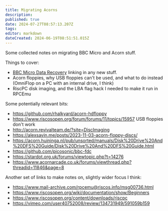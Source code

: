 ```yaml
---
title: Migrating Acorns
description: 
published: true
date: 2024-07-27T08:57:13.207Z
tags: 
editor: markdown
dateCreated: 2024-06-19T08:51:51.015Z
---
```


Some collected notes on migrating BBC Micro and Acorn stuff.

Things to cover:

 - [BBC Micro Data Recovery](http://anjackson.net/keeping-codes/experiments/bbc-micro-data-recovery) linking in any new stuff.
 - Acorn floppies, why USB floppies can't be used, and what to do instead (OmniFlop on a PC with an internal drive, I think)
 - RiscPC disk imaging, and the LBA flag hack I needed to make it run in RPCEmu


Some potentially relevant bits:

- https://github.com/rhalkyard/acorn-hdfloppy
- https://www.riscosopen.org/forum/forums/11/topics/15957 USB floppies don't work
- http://acorn.revivalteam.de/?site=DiscImaging
- https://alexsavin.me/posts/2023-11-03-acorn-floppy-discs/
- https://acorn.huininga.nl/pub/unsorted/manuals/Disk%20Drive%20And%20DFS%20Guide/Disk%20Drive%20And%20DFS%20Guide.html
- https://github.com/picosonic/bbc-fdc
- https://stardot.org.uk/forums/viewtopic.php?t=14276
- https://www.acornarcade.co.uk/forums/viewthread.php?threadid=11846&page=8

Another set of links to make notes on, slightly wider focus I think:

- https://www.mail-archive.com/rpcemu@riscos.info/msg00736.html
- https://www.riscosopen.org/wiki/documentation/show/Beginners
- https://www.riscosopen.org/content/downloads/riscpc
- https://vimeo.com/user40752008/review/134731949/591059b159
